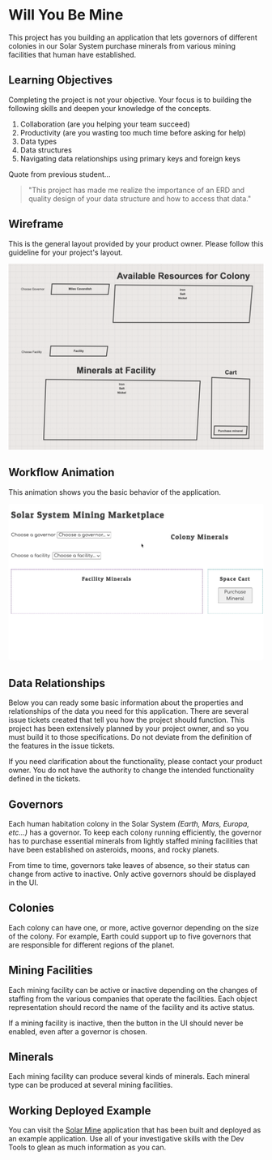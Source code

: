 # Will You Be Mine

This project has you building an application that lets governors of different colonies in our Solar System purchase minerals from various mining facilities that human have established.

## Learning Objectives

Completing the project is not your objective. Your focus is to building the following skills and deepen your knowledge of the concepts.

1. Collaboration (are you helping your team succeed)
1. Productivity (are you wasting too much time before asking for help)
1. Data types
1. Data structures
1. Navigating data relationships using primary keys and foreign keys

Quote from previous student...

> "This project has made me realize the importance of an ERD and quality design of your data structure and how to access that data."

## Wireframe

This is the general layout provided by your product owner. Please follow this guideline for your project's layout.

![wireframe for project](./images/wireframe.png)


## Workflow Animation

This animation shows you the basic behavior of the application.

![](./images/exomine.gif)

## Data Relationships

Below you can ready some basic information about the properties and relationships of the data you need for this application. There are several issue tickets created that tell you how the project should function. This project has been extensively planned by your project owner, and so you must build it to those specifications. Do not deviate from the definition of the features in the issue tickets.

If you need clarification about the functionality, please contact your product owner. You do not have the authority to change the intended functionality defined in the tickets.

## Governors

Each human habitation colony in the Solar System _(Earth, Mars, Europa, etc...)_ has a governor. To keep each colony running efficiently, the governor has to purchase essential minerals from lightly staffed mining facilities that have been established on asteroids, moons, and rocky planets.

From time to time, governors take leaves of absence, so their status can change from active to inactive. Only active governors should be displayed in the UI.

## Colonies

Each colony can have one, or more, active governor depending on the size of the colony. For example, Earth could support up to five governors that are responsible for different regions of the planet.

## Mining Facilities

Each mining facility can be active or inactive depending on the changes of staffing from the various companies that operate the facilities. Each object representation should record the name of the facility and its active status.

If a mining facility is inactive, then the button in the UI should never be enabled, even after a governor is chosen.

## Minerals

Each mining facility can produce several kinds of minerals. Each mineral type can be produced at several mining facilities.

## Working Deployed Example

You can visit the [Solar Mine](https://solar-mine.onrender.com/) application that has been built and deployed as an example application. Use all of your investigative skills with the Dev Tools to glean as much information as you can.